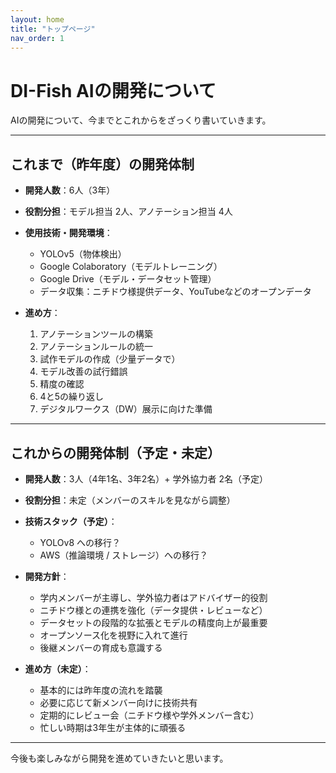 ```yaml
---
layout: home
title: "トップページ"
nav_order: 1
---
```


# DI-Fish AIの開発について

AIの開発について、今までとこれからをざっくり書いていきます。

---

## これまで（昨年度）の開発体制 

- **開発人数**：6人（3年）
- **役割分担**：モデル担当 2人、アノテーション担当 4人
- **使用技術・開発環境**：
  - YOLOv5（物体検出）
  - Google Colaboratory（モデルトレーニング）
  - Google Drive（モデル・データセット管理）
  - データ収集：ニチドウ様提供データ、YouTubeなどのオープンデータ

- **進め方**：
  1. アノテーションツールの構築
  2. アノテーションルールの統一
  3. 試作モデルの作成（少量データで）
  4. モデル改善の試行錯誤
  5. 精度の確認
  6. 4と5の繰り返し
  7. デジタルワークス（DW）展示に向けた準備

---

## これからの開発体制（予定・未定）

- **開発人数**：3人（4年1名、3年2名）+ 学外協力者 2名（予定）
- **役割分担**：未定（メンバーのスキルを見ながら調整）
- **技術スタック（予定）**：
  - YOLOv8 への移行？
  - AWS（推論環境 / ストレージ）への移行？

- **開発方針**：
  - 学内メンバーが主導し、学外協力者はアドバイザー的役割
  - ニチドウ様との連携を強化（データ提供・レビューなど）
  - データセットの段階的な拡張とモデルの精度向上が最重要
  - オープンソース化を視野に入れて進行
  - 後継メンバーの育成も意識する

- **進め方（未定）**：
  - 基本的には昨年度の流れを踏襲
  - 必要に応じて新メンバー向けに技術共有
  - 定期的にレビュー会（ニチドウ様や学外メンバー含む）
  - 忙しい時期は3年生が主体的に頑張る

---

今後も楽しみながら開発を進めていきたいと思います。


